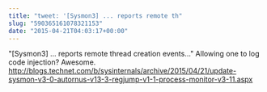 ```yaml
---
title: "tweet: '[Sysmon3] ... reports remote th"
slug: "590365161078321153"
date: "2015-04-21T04:03:17+00:00"
---
```

"[Sysmon3] ... reports remote thread creation events..." Allowing one to log code injection? Awesome. http://blogs.technet.com/b/sysinternals/archive/2015/04/21/update-sysmon-v3-0-autornus-v13-3-regjump-v1-1-process-monitor-v3-11.aspx